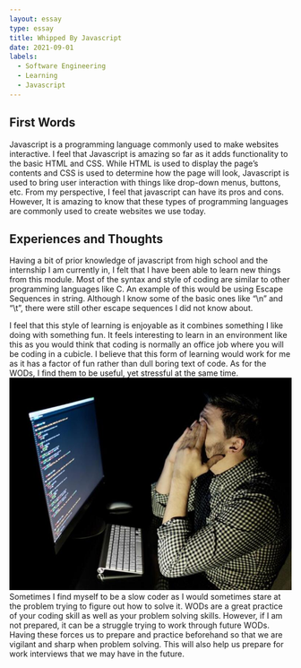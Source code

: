 ```yaml
---
layout: essay
type: essay
title: Whipped By Javascript
date: 2021-09-01
labels:
  - Software Engineering
  - Learning
  - Javascript
---
```


## First Words

Javascript is a programming language commonly used to make websites interactive. I feel that Javascript is amazing so far as it adds functionality to the basic HTML and CSS. While HTML is used to display the page’s contents and CSS is used to determine how the page will look, Javascript is used to bring user interaction with things like drop-down menus, buttons, etc. From my perspective, I feel that javascript can have its pros and cons. However, It is amazing to know that these types of programming languages are commonly used to create websites we use today.

## Experiences and Thoughts

Having a bit of prior knowledge of javascript from high school and the internship I am currently in, I felt that I have been able to learn new things from this module. Most of the syntax and style of coding are similar to other programming languages like C. An example of this would be using Escape Sequences in string. Although I know some of the basic ones like “\n” and “\t”, there were still other escape sequences I did not know about. 

I feel that this style of learning is enjoyable as it combines something I like doing with something fun. It feels interesting to learn in an environment like this as you would think that coding is normally an office job where you will be coding in a cubicle. I believe that this form of learning would work for me as it has a factor of fun rather than dull boring text of code. As for the WODs, I find them to be useful, yet stressful at the same time. 
<img class="ui medium right floated image" src="../images/stressed.png"> Sometimes I find myself to be a slow coder as I would sometimes stare at the problem trying to figure out how to solve it. WODs are a great practice of your coding skill as well as your problem solving skills. However, if I am not prepared, it can be a struggle trying to work through future WODs. Having these forces us to prepare and practice beforehand so that we are vigilant and sharp when problem solving. This will also help us prepare for work interviews that we may have in the future.
